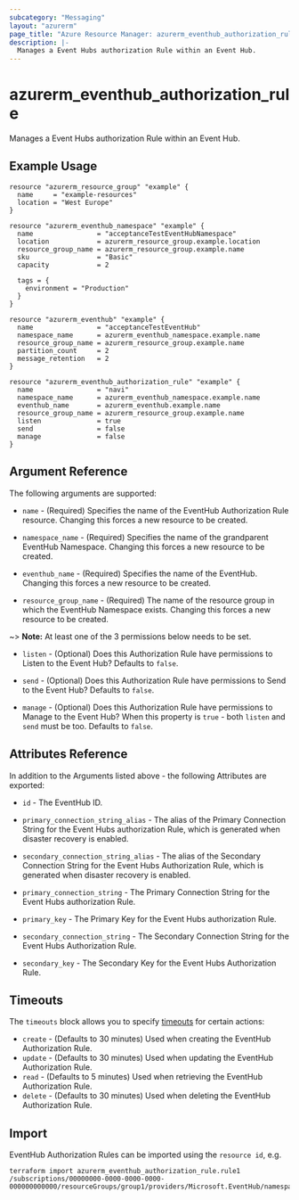```yaml
---
subcategory: "Messaging"
layout: "azurerm"
page_title: "Azure Resource Manager: azurerm_eventhub_authorization_rule"
description: |-
  Manages a Event Hubs authorization Rule within an Event Hub.
---
```


# azurerm_eventhub_authorization_rule

Manages a Event Hubs authorization Rule within an Event Hub.

## Example Usage

```hcl
resource "azurerm_resource_group" "example" {
  name     = "example-resources"
  location = "West Europe"
}

resource "azurerm_eventhub_namespace" "example" {
  name                = "acceptanceTestEventHubNamespace"
  location            = azurerm_resource_group.example.location
  resource_group_name = azurerm_resource_group.example.name
  sku                 = "Basic"
  capacity            = 2

  tags = {
    environment = "Production"
  }
}

resource "azurerm_eventhub" "example" {
  name                = "acceptanceTestEventHub"
  namespace_name      = azurerm_eventhub_namespace.example.name
  resource_group_name = azurerm_resource_group.example.name
  partition_count     = 2
  message_retention   = 2
}

resource "azurerm_eventhub_authorization_rule" "example" {
  name                = "navi"
  namespace_name      = azurerm_eventhub_namespace.example.name
  eventhub_name       = azurerm_eventhub.example.name
  resource_group_name = azurerm_resource_group.example.name
  listen              = true
  send                = false
  manage              = false
}
```

## Argument Reference

The following arguments are supported:

* `name` - (Required) Specifies the name of the EventHub Authorization Rule resource. Changing this forces a new resource to be created.

* `namespace_name` - (Required) Specifies the name of the grandparent EventHub Namespace. Changing this forces a new resource to be created.

* `eventhub_name` - (Required) Specifies the name of the EventHub. Changing this forces a new resource to be created.

* `resource_group_name` - (Required) The name of the resource group in which the EventHub Namespace exists. Changing this forces a new resource to be created.

~> **Note:** At least one of the 3 permissions below needs to be set.

* `listen` - (Optional) Does this Authorization Rule have permissions to Listen to the Event Hub? Defaults to `false`.

* `send` - (Optional) Does this Authorization Rule have permissions to Send to the Event Hub? Defaults to `false`.

* `manage` - (Optional) Does this Authorization Rule have permissions to Manage to the Event Hub? When this property is `true` - both `listen` and `send` must be too. Defaults to `false`.

## Attributes Reference

In addition to the Arguments listed above - the following Attributes are exported:

* `id` - The EventHub ID.

* `primary_connection_string_alias` - The alias of the Primary Connection String for the Event Hubs authorization Rule, which is generated when disaster recovery is enabled.

* `secondary_connection_string_alias` - The alias of the Secondary Connection String for the Event Hubs Authorization Rule, which is generated when disaster recovery is enabled.

* `primary_connection_string` - The Primary Connection String for the Event Hubs authorization Rule.

* `primary_key` - The Primary Key for the Event Hubs authorization Rule.

* `secondary_connection_string` - The Secondary Connection String for the Event Hubs Authorization Rule.

* `secondary_key` - The Secondary Key for the Event Hubs Authorization Rule.

## Timeouts

The `timeouts` block allows you to specify [timeouts](https://www.terraform.io/language/resources/syntax#operation-timeouts) for certain actions:

* `create` - (Defaults to 30 minutes) Used when creating the EventHub Authorization Rule.
* `update` - (Defaults to 30 minutes) Used when updating the EventHub Authorization Rule.
* `read` - (Defaults to 5 minutes) Used when retrieving the EventHub Authorization Rule.
* `delete` - (Defaults to 30 minutes) Used when deleting the EventHub Authorization Rule.

## Import

EventHub Authorization Rules can be imported using the `resource id`, e.g.

```shell
terraform import azurerm_eventhub_authorization_rule.rule1 /subscriptions/00000000-0000-0000-0000-000000000000/resourceGroups/group1/providers/Microsoft.EventHub/namespaces/namespace1/eventhubs/eventhub1/authorizationRules/rule1
```
